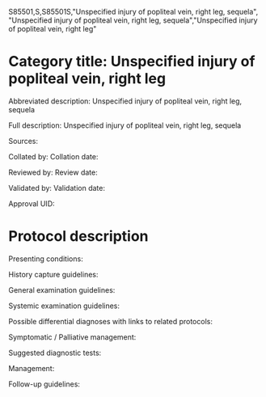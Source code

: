 S85501,S,S85501S,"Unspecified injury of popliteal vein, right leg, sequela", "Unspecified injury of popliteal vein, right leg, sequela","Unspecified injury of popliteal vein, right leg"
# Category title: Unspecified injury of popliteal vein, right leg

Abbreviated description: Unspecified injury of popliteal vein, right leg, sequela

Full description: Unspecified injury of popliteal vein, right leg, sequela

Sources:

Collated by:
Collation date:

Reviewed by:
Review date:

Validated by:
Validation date:

Approval UID:

# Protocol description

Presenting conditions:

History capture guidelines:

General examination guidelines:

Systemic examination guidelines:

Possible differential diagnoses with links to related protocols:

Symptomatic / Palliative management:

Suggested diagnostic tests:

Management:

Follow-up guidelines:
